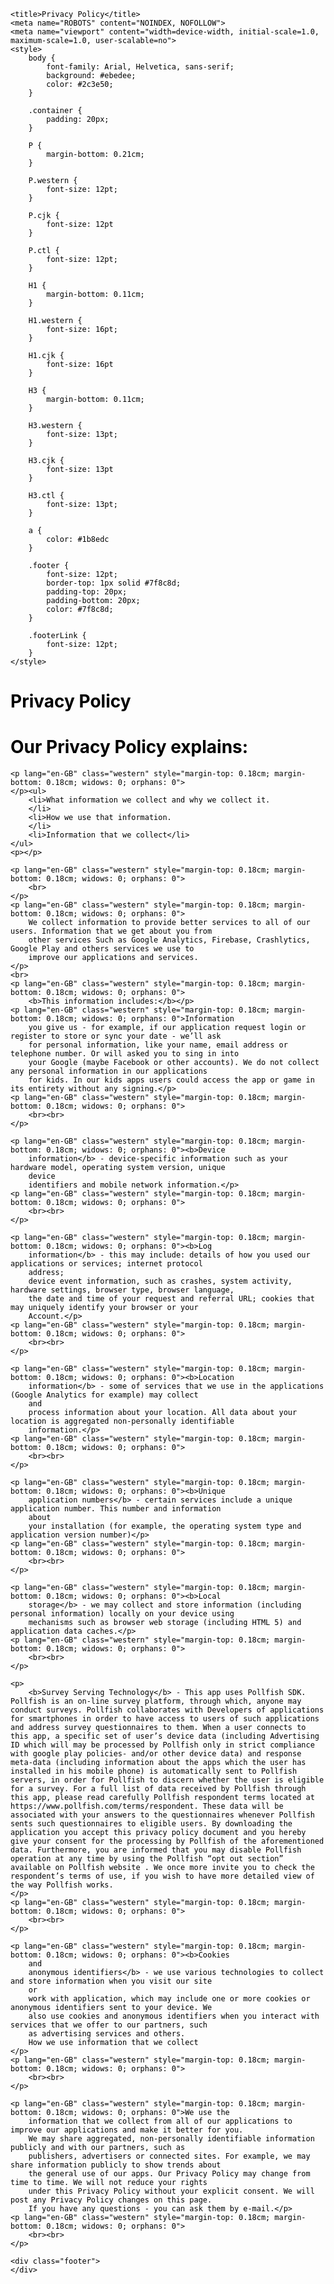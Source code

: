 <!DOCTYPE html PUBLIC "-//W3C//DTD HTML 4.0 Transitional//EN">
<html><head><meta http-equiv="Content-Type" content="text/html; charset=UTF-8">
    
    <title>Privacy Policy</title>
    <meta name="ROBOTS" content="NOINDEX, NOFOLLOW">
    <meta name="viewport" content="width=device-width, initial-scale=1.0, maximum-scale=1.0, user-scalable=no">
    <style>
        body {
            font-family: Arial, Helvetica, sans-serif;
            background: #ebedee;
            color: #2c3e50;
        }

        .container {
            padding: 20px;
        }

        P {
            margin-bottom: 0.21cm;
        }

        P.western {
            font-size: 12pt;
        }

        P.cjk {
            font-size: 12pt
        }

        P.ctl {
            font-size: 12pt;
        }

        H1 {
            margin-bottom: 0.11cm;
        }

        H1.western {
            font-size: 16pt;
        }

        H1.cjk {
            font-size: 16pt
        }

        H3 {
            margin-bottom: 0.11cm;
        }

        H3.western {
            font-size: 13pt;
        }

        H3.cjk {
            font-size: 13pt
        }

        H3.ctl {
            font-size: 13pt;
        }

        a {
            color: #1b8edc
        }

        .footer {
            font-size: 12pt;
            border-top: 1px solid #7f8c8d;
            padding-top: 20px;
            padding-bottom: 20px;
            color: #7f8c8d;
        }

        .footerLink {
            font-size: 12pt;
        }
    </style>
</head><body lang="de-DE" text="#000000" dir="LTR" cz-shortcut-listen="true">
<div class="container">
    <p lang="en-GB" class="western" align="CENTER" style="margin-top: 0.18cm; margin-bottom: 0.18cm; widows: 0; orphans: 0">
    </p><h1 class="western" align="LEFT">Privacy Policy</h1><p></p>
    <h1 class="western" align="LEFT">Our Privacy Policy explains:</h1><p></p>
    <p lang="en-GB" class="western" align="CENTER" style="margin-top: 0.18cm; margin-bottom: 0.18cm; widows: 0; orphans: 0">
    </p>

    <p lang="en-GB" class="western" style="margin-top: 0.18cm; margin-bottom: 0.18cm; widows: 0; orphans: 0">
    </p><ul>
        <li>What information we collect and why we collect it.
        </li>
        <li>How we use that information.
        </li>
        <li>Information that we collect</li>
    </ul>
    <p></p>

    <p lang="en-GB" class="western" style="margin-top: 0.18cm; margin-bottom: 0.18cm; widows: 0; orphans: 0">
        <br>
    </p>
    <p lang="en-GB" class="western" style="margin-top: 0.18cm; margin-bottom: 0.18cm; widows: 0; orphans: 0">
        We collect information to provide better services to all of our users. Information that we get about you from
        other services Such as Google Analytics, Firebase, Crashlytics, Google Play and others services we use to
        improve our applications and services.
    </p>
    <br>
    <p lang="en-GB" class="western" style="margin-top: 0.18cm; margin-bottom: 0.18cm; widows: 0; orphans: 0">
        <b>This information includes:</b></p>
    <p lang="en-GB" class="western" style="margin-top: 0.18cm; margin-bottom: 0.18cm; widows: 0; orphans: 0">Information
        you give us - for example, if our application request login or register to store or sync your date - we’ll ask
        for personal information, like your name, email address or telephone number. Or will asked you to sing in into
        your Google (maybe Facebook or other accounts). We do not collect any personal information in our applications
        for kids. In our kids apps users could access the app or game in its entirety without any signing.</p>
    <p lang="en-GB" class="western" style="margin-top: 0.18cm; margin-bottom: 0.18cm; widows: 0; orphans: 0">
        <br><br>
    </p>

    <p lang="en-GB" class="western" style="margin-top: 0.18cm; margin-bottom: 0.18cm; widows: 0; orphans: 0"><b>Device
        information</b> - device-specific information such as your hardware model, operating system version, unique
        device
        identifiers and mobile network information.</p>
    <p lang="en-GB" class="western" style="margin-top: 0.18cm; margin-bottom: 0.18cm; widows: 0; orphans: 0">
        <br><br>
    </p>

    <p lang="en-GB" class="western" style="margin-top: 0.18cm; margin-bottom: 0.18cm; widows: 0; orphans: 0"><b>Log
        information</b> - this may include: details of how you used our applications or services; internet protocol
        address;
        device event information, such as crashes, system activity, hardware settings, browser type, browser language,
        the date and time of your request and referral URL; cookies that may uniquely identify your browser or your
        Account.</p>
    <p lang="en-GB" class="western" style="margin-top: 0.18cm; margin-bottom: 0.18cm; widows: 0; orphans: 0">
        <br><br>
    </p>

    <p lang="en-GB" class="western" style="margin-top: 0.18cm; margin-bottom: 0.18cm; widows: 0; orphans: 0"><b>Location
        information</b> - some of services that we use in the applications (Google Analytics for example) may collect
        and
        process information about your location. All data about your location is aggregated non-personally identifiable
        information.</p>
    <p lang="en-GB" class="western" style="margin-top: 0.18cm; margin-bottom: 0.18cm; widows: 0; orphans: 0">
        <br><br>
    </p>

    <p lang="en-GB" class="western" style="margin-top: 0.18cm; margin-bottom: 0.18cm; widows: 0; orphans: 0"><b>Unique
        application numbers</b> - certain services include a unique application number. This number and information
        about
        your installation (for example, the operating system type and application version number)</p>
    <p lang="en-GB" class="western" style="margin-top: 0.18cm; margin-bottom: 0.18cm; widows: 0; orphans: 0">
        <br><br>
    </p>

    <p lang="en-GB" class="western" style="margin-top: 0.18cm; margin-bottom: 0.18cm; widows: 0; orphans: 0"><b>Local
        storage</b> - we may collect and store information (including personal information) locally on your device using
        mechanisms such as browser web storage (including HTML 5) and application data caches.</p>
    <p lang="en-GB" class="western" style="margin-top: 0.18cm; margin-bottom: 0.18cm; widows: 0; orphans: 0">
        <br><br>
    </p>

    <p>
        <b>Survey Serving Technology</b> - This app uses Pollfish SDK. Pollfish is an on-line survey platform, through which, anyone may conduct surveys. Pollfish collaborates with Developers of applications for smartphones in order to have access to users of such applications and address survey questionnaires to them. When a user connects to this app, a specific set of user’s device data (including Advertising ID which will may be processed by Pollfish only in strict compliance with google play policies- and/or other device data) and response meta-data (including information about the apps which the user has installed in his mobile phone) is automatically sent to Pollfish servers, in order for Pollfish to discern whether the user is eligible for a survey. For a full list of data received by Pollfish through this app, please read carefully Pollfish respondent terms located at https://www.pollfish.com/terms/respondent. These data will be associated with your answers to the questionnaires whenever Pollfish sents such questionnaires to eligible users. By downloading the application you accept this privacy policy document and you hereby give your consent for the processing by Pollfish of the aforementioned data. Furthermore, you are informed that you may disable Pollfish operation at any time by using the Pollfish “opt out section” available on Pollfish website . We once more invite you to check the respondent’s terms of use, if you wish to have more detailed view of the way Pollfish works.
    </p>
    <p lang="en-GB" class="western" style="margin-top: 0.18cm; margin-bottom: 0.18cm; widows: 0; orphans: 0">
        <br><br>
    </p>

    <p lang="en-GB" class="western" style="margin-top: 0.18cm; margin-bottom: 0.18cm; widows: 0; orphans: 0"><b>Cookies
        and
        anonymous identifiers</b> - we use various technologies to collect and store information when you visit our site
        or
        work with application, which may include one or more cookies or anonymous identifiers sent to your device. We
        also use cookies and anonymous identifiers when you interact with services that we offer to our partners, such
        as advertising services and others.
        How we use information that we collect
    </p>
    <p lang="en-GB" class="western" style="margin-top: 0.18cm; margin-bottom: 0.18cm; widows: 0; orphans: 0">
        <br><br>
    </p>

    <p lang="en-GB" class="western" style="margin-top: 0.18cm; margin-bottom: 0.18cm; widows: 0; orphans: 0">We use the
        information that we collect from all of our applications to improve our applications and make it better for you.
        We may share aggregated, non-personally identifiable information publicly and with our partners, such as
        publishers, advertisers or connected sites. For example, we may share information publicly to show trends about
        the general use of our apps. Our Privacy Policy may change from time to time. We will not reduce your rights
        under this Privacy Policy without your explicit consent. We will post any Privacy Policy changes on this page.
        If you have any questions - you can ask them by e-mail.</p>
    <p lang="en-GB" class="western" style="margin-top: 0.18cm; margin-bottom: 0.18cm; widows: 0; orphans: 0">
        <br><br>
    </p>

    <div class="footer">
    </div>
</div>

</body></html>
